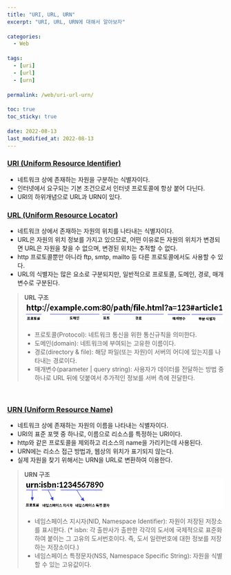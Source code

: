 ```yaml
---
title: "URI, URL, URN"
excerpt: "URI, URL, URN에 대해서 알아보자"

categories:
  - Web

tags:
  - [uri]
  - [url]
  - [urn]

permalink: /web/uri-url-urn/

toc: true
toc_sticky: true

date: 2022-08-13
last_modified_at: 2022-08-13
---
```


### [URI (Uniform Resource Identifier)](https://ko.wikipedia.org/wiki/%ED%86%B5%ED%95%A9_%EC%9E%90%EC%9B%90_%EC%8B%9D%EB%B3%84%EC%9E%90)
* 네트워크 상에 존재하는 <span class="bl">자원을 구분하는 식별자</span>이다.
* 인터넷에서 요구되는 기본 조건으로서 인터넷 프로토콜에 항상 붙어 다닌다.
* URI의 하위개념으로 URL과 URN이 있다.

### [URL (Uniform Resource Locator)](https://ko.wikipedia.org/wiki/URL)
* 네트워크 상에서 존재하는 <span class="bl">자원의 위치를 나타내는 식별자</span>이다.
* URL은 자원의 위치 정보를 가지고 있으므로, 어떤 이유로든 자원의 위치가 변경되면 URL은 자원을 찾을 수 없으며, 변경된 위치는 추적할 수 없다.
* http 프로토콜뿐만 아니라 ftp, smtp, mailto 등 다른 프로토콜에서도 사용할 수 있다.
* URL의 식별자는 많은 요소로 구분되지만, 일반적으로 프로토콜, 도메인, 경로, 매개변수로 구분된다.

> **URL 구조**
> ![Alt text](/assets/images/posts/uri-url-urn/url.png "url 구조")
> * 프로토콜(Protocol): 네트워크 통신을 위한 통신규칙을 의미한다.
> * 도메인(domain): 네트워크에 부여되는 고유한 이름이다.
> * 경로(directory & file): 해당 파일(또는 자원)이 서버의 어디에 있는지를 나타내는 경로이다.
> * 매개변수(parameter \| query string): 사용자가 데이터를 전달하는 방법 중 하나로 URL 뒤에 덧붙여서 추가적인 정보를 서버 측에 전달한다.

<br>

### [URN (Uniform Resource Name)](https://ko.wikipedia.org/wiki/URN)
* 네트워크 상에 존재하는 <span class="bl">자원의 이름을 나타내는 식별자</span>이다.
* URI의 표준 포맷 중 하나로, 이름으로 리소스를 특정하는 URI이다.
* http와 같은 프로토콜을 제외하고 리소스의 name을 가리키는데 사용된다.
* URN에는 리소스 접근 방법과, 웹상의 위치가 표기되지 않는다.
* 실제 자원을 찾기 위해서는 URN을 URL로 변환하여 이용한다.

> **URN 구조**
> ![Alt text](/assets/images/posts/uri-url-urn/urn.png "urn 구조")
> * 네임스페이스 지시자(NID, Namespace Identifier): 자원이 저장된 저장소를 표시한다. (* isbn: 각 출판사가 출판한 각각의 도서에 국제적으로 표준화하여 붙이는 그 고유의 도서번호이다. 즉, 도서 일련번호에 대한 정보를 저장하는 저장소이다.)
> * 네임스페이스 특정문자(NSS, Namespace Specific String): 자원을 식별할 수 있는 고유값이다.